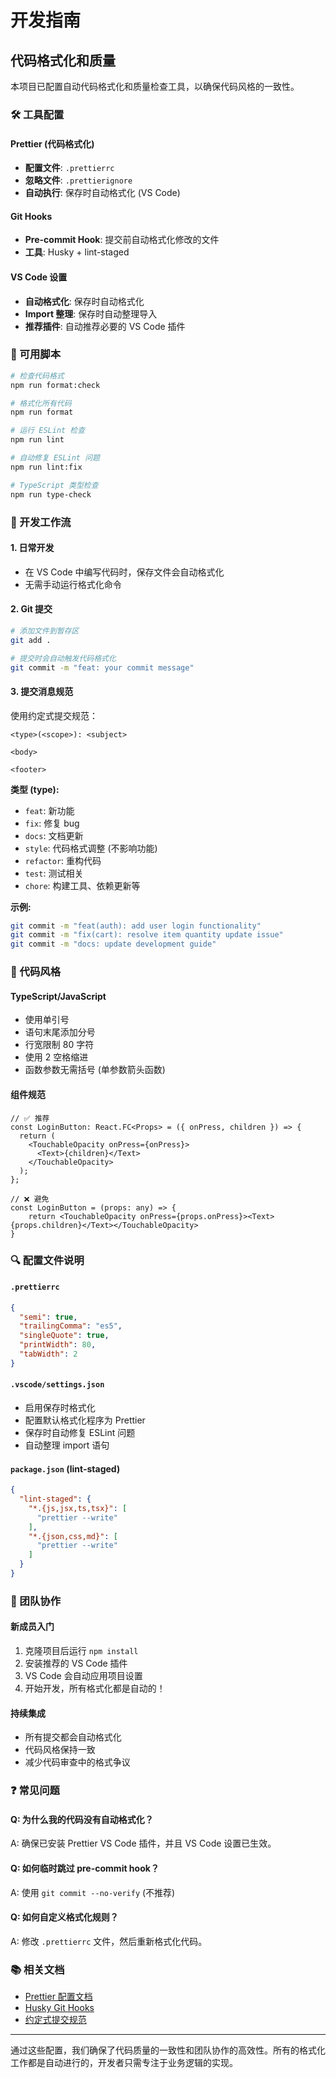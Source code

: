 # 开发指南

## 代码格式化和质量

本项目已配置自动代码格式化和质量检查工具，以确保代码风格的一致性。

### 🛠️ 工具配置

#### Prettier (代码格式化)
- **配置文件**: `.prettierrc`
- **忽略文件**: `.prettierignore`
- **自动执行**: 保存时自动格式化 (VS Code)

#### Git Hooks
- **Pre-commit Hook**: 提交前自动格式化修改的文件
- **工具**: Husky + lint-staged

#### VS Code 设置
- **自动格式化**: 保存时自动格式化
- **Import 整理**: 保存时自动整理导入
- **推荐插件**: 自动推荐必要的 VS Code 插件

### 📝 可用脚本

```bash
# 检查代码格式
npm run format:check

# 格式化所有代码
npm run format

# 运行 ESLint 检查
npm run lint

# 自动修复 ESLint 问题
npm run lint:fix

# TypeScript 类型检查
npm run type-check
```

### 🔧 开发工作流

#### 1. 日常开发
- 在 VS Code 中编写代码时，保存文件会自动格式化
- 无需手动运行格式化命令

#### 2. Git 提交
```bash
# 添加文件到暂存区
git add .

# 提交时会自动触发代码格式化
git commit -m "feat: your commit message"
```

#### 3. 提交消息规范
使用约定式提交规范：
```
<type>(<scope>): <subject>

<body>

<footer>
```

**类型 (type):**
- `feat`: 新功能
- `fix`: 修复 bug
- `docs`: 文档更新
- `style`: 代码格式调整 (不影响功能)
- `refactor`: 重构代码
- `test`: 测试相关
- `chore`: 构建工具、依赖更新等

**示例:**
```bash
git commit -m "feat(auth): add user login functionality"
git commit -m "fix(cart): resolve item quantity update issue"
git commit -m "docs: update development guide"
```

### 🎯 代码风格

#### TypeScript/JavaScript
- 使用单引号
- 语句末尾添加分号
- 行宽限制 80 字符
- 使用 2 空格缩进
- 函数参数无需括号 (单参数箭头函数)

#### 组件规范
```tsx
// ✅ 推荐
const LoginButton: React.FC<Props> = ({ onPress, children }) => {
  return (
    <TouchableOpacity onPress={onPress}>
      <Text>{children}</Text>
    </TouchableOpacity>
  );
};

// ❌ 避免
const LoginButton = (props: any) => {
    return <TouchableOpacity onPress={props.onPress}><Text>{props.children}</Text></TouchableOpacity>
}
```

### 🔍 配置文件说明

#### `.prettierrc`
```json
{
  "semi": true,
  "trailingComma": "es5",
  "singleQuote": true,
  "printWidth": 80,
  "tabWidth": 2
}
```

#### `.vscode/settings.json`
- 启用保存时格式化
- 配置默认格式化程序为 Prettier
- 保存时自动修复 ESLint 问题
- 自动整理 import 语句

#### `package.json` (lint-staged)
```json
{
  "lint-staged": {
    "*.{js,jsx,ts,tsx}": [
      "prettier --write"
    ],
    "*.{json,css,md}": [
      "prettier --write"
    ]
  }
}
```

### 🚀 团队协作

#### 新成员入门
1. 克隆项目后运行 `npm install`
2. 安装推荐的 VS Code 插件
3. VS Code 会自动应用项目设置
4. 开始开发，所有格式化都是自动的！

#### 持续集成
- 所有提交都会自动格式化
- 代码风格保持一致
- 减少代码审查中的格式争议

### ❓ 常见问题

#### Q: 为什么我的代码没有自动格式化？
A: 确保已安装 Prettier VS Code 插件，并且 VS Code 设置已生效。

#### Q: 如何临时跳过 pre-commit hook？
A: 使用 `git commit --no-verify` (不推荐)

#### Q: 如何自定义格式化规则？
A: 修改 `.prettierrc` 文件，然后重新格式化代码。

### 📚 相关文档

- [Prettier 配置文档](https://prettier.io/docs/en/configuration.html)
- [Husky Git Hooks](https://typicode.github.io/husky/)
- [约定式提交规范](https://www.conventionalcommits.org/)

---

通过这些配置，我们确保了代码质量的一致性和团队协作的高效性。所有的格式化工作都是自动进行的，开发者只需专注于业务逻辑的实现。
